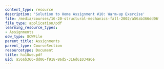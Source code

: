 ```yaml
---
content_type: resource
description: 'Solution to Home Assignment #10: Warm-up Exercise'
file: /media/courses/16-20-structural-mechanics-fall-2002/a56ab366dd06f91886d5316d61034a6e_ha10we.pdf
file_type: application/pdf
learning_resource_types:
- Assignments
ocw_type: OCWFile
parent_title: Assignments
parent_type: CourseSection
resourcetype: Document
title: ha10we.pdf
uid: a56ab366-dd06-f918-86d5-316d61034a6e
---
```

